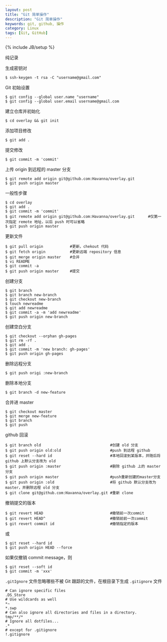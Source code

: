 ```yaml
---
layout: post
title: "Git 简单操作"
description: "Git 简单操作"
keywords: git, github, 操作
category: Linux
tags: [Git, GitHub]
---
```

{% include JB/setup %}

纯记录

生成密钥对

    $ ssh-keygen -t rsa -C "username@gmail.com"

Git 初始设置

    $ git config --global user.name "username"
    $ git config --global user.email username@gmail.com

建立仓库并初始化

    $ cd overlay && git init

<!-- more -->
添加项目修改

    $ git add .

提交修改

    $ git commit -m 'commit'

上传 origin 到远程的 master 分支

    $ git remote add origin git@github.com:Havanna/overlay.git
    $ git push origin master

一般性步骤

    $ cd overlay
    $ git add .
    $ git commit -m 'commit'
    $ git remote add origin git@github.com:Havanna/overlay.git      #仅第一次指定 remote 地址，以后 push 时可以省略
    $ git push origin master

更新文件

    $ git pull origin            #更新，chekout 代码
    $ git fetch origin           #更新远端 repository 信息
    $ git merge origin master    #合并
    $ vi README
    $ git commit -a
    $ git push origin master     #提交

创建分支

    $ git branch
    $ git branch new-branch
    $ git checkout new-branch
    $ touch newreadme
    $ git add newreadme
    $ git commit -a -m 'add newreadme'
    $ git push origin new-branch

创建空白分支

    $ git checkout --orphan gh-pages
    $ git rm -rf .
    $ git add .
    $ git commit -m 'new branch: gh-pages'
    $ git push origin gh-pages

删除远程分支

    $ git push origi :new-branch

删除本地分支

    $ git branch -d new-feature

合并进 master

    $ git checkout master
    $ git merge new-feature
    $ git branch
    $ git push

github 回滚

    $ git branch old                               #创建 old 分支
    $ git push origin old:old                      #push 到远程 github
    $ git reset --hard id                          #本地回滚到某版本，并随后将 github 上默认分支改为 old
    $ git push origin :master                      #删除 github 上的 master 分支
    $ git push origin master                       #push重新创建的master分支
    $ git push origin :old                         #将 github 默认分支改为 master，并删除远程 old 分支
    $ git clone git@github.com:Havanna/overlay.git #重新 clone

撤销提交的版本

    $ git revert HEAD                              #撤销前一次commit
    $ git revert HEAD^                             #撤销前前一次commit
    $ git revert commit id                         #撤销指定的版本

或

    $ git reset --hard id
    $ git push origin HEAD --force

如果仅撤销 commit message，则

    $ git reset --soft id
    $ git commit -m 'xxx'

`.gitIgnore` 文件忽略哪些不被 Git 跟踪的文件，在根目录下生成 `.gitignore` 文件

    # Can ignore specific files
    .DS_Store
    # Use wildcards as well
    *~
    *.swp
    # Can also ignore all directories and files in a directory.
    tmp/**/*
    # Ignore all dotfiles...
    .*
    # except for .gitignore
    !.gitignore

